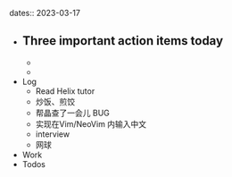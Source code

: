 dates:: 2023-03-17

- Three important action items today
	- 
	- 
	- 
- Log
	- Read Helix tutor
	- 炒饭、煎饺
	- 帮晶查了一会儿 BUG
  - 实现在Vim/NeoVim 内输入中文
  - interview
  - 网球
- Work
- Todos
